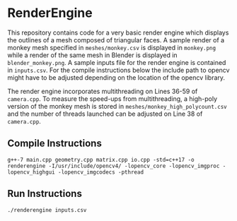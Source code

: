 # RenderEngine
This repository contains code for a very basic render engine which displays the outlines of a mesh composed of triangular faces.  A sample render of a monkey mesh specified in `meshes/monkey.csv` is displayed in `monkey.png` while a render of the same mesh in Blender is displayed in `blender_monkey.png`.  A sample inputs file for the render engine is contained in `inputs.csv`.  For the compile instructions below the include path to opencv might have to be adjusted depending on the location of the opencv library.

The render engine incorporates multithreading on Lines 36-59 of `camera.cpp`.  To measure the speed-ups from multithreading, a high-poly version of the monkey mesh is stored in `meshes/monkey_high_polycount.csv` and the number of threads launched can be adjusted on Line 38 of `camera.cpp`.

## Compile Instructions
`g++-7 main.cpp geometry.cpp matrix.cpp io.cpp -std=c++17 -o renderengine -I/usr/include/opencv4/ -lopencv_core -lopencv_imgproc -lopencv_highgui -lopencv_imgcodecs -pthread`

## Run Instructions
`./renderengine inputs.csv`